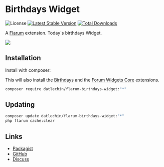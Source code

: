 # Birthdays Widget

![License](https://img.shields.io/badge/license-MIT-blue.svg) [![Latest Stable Version](https://img.shields.io/packagist/v/datlechin/flarum-birthdays-widget.svg)](https://packagist.org/packages/datlechin/flarum-birthdays-widget) [![Total Downloads](https://img.shields.io/packagist/dt/datlechin/flarum-birthdays-widget.svg)](https://packagist.org/packages/datlechin/flarum-birthdays-widget)

A [Flarum](http://flarum.org) extension. Today's birthdays Widget.

![](https://user-images.githubusercontent.com/56961917/192955677-2cad9e0b-cd50-4495-a6ef-16ffd0a5f504.png)

## Installation

Install with composer:

This will also install the [Birthdays](https://github.com/datlechin/flarum-birthdays) and the [Forum Widgets Core](https://github.com/afrux/forum-widgets-core) extensions.

```sh
composer require datlechin/flarum-birthdays-widget:"*"
```
## Updating

```sh
composer update datlechin/flarum-birthdays-widget:"*"
php flarum cache:clear
```
## Links

- [Packagist](https://packagist.org/packages/datlechin/flarum-birthdays-widget)
- [GitHub](https://github.com/datlechin/flarum-birthdays-widget)
- [Discuss](https://discuss.flarum.org/d/31695)
